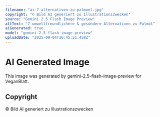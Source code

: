 ```yaml
---
filename: "ai-7-alternativen-zu-palmoel.jpg"
copyright: "© Bild AI generiert zu Illustrationszwecken"
source: "Gemini 2.5 Flash Image Preview"
altText: "7 umweltfreundlichere & gesündere Alternativen zu Palmöl"
aiGenerated: true
model: "gemini-2.5-flash-image-preview"
uploadDate: "2025-09-04T16:45:51.458Z"
---
```


# AI Generated Image

This image was generated by gemini-2.5-flash-image-preview for VeganBlatt.

## Copyright
© Bild AI generiert zu Illustrationszwecken
